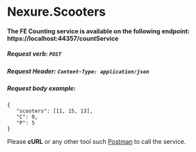 # Nexure.Scooters

#### The FE Counting service is available on the following endpoint: https://localhost:44357/countService
##### Request verb: ``POST``
##### Request Header: ``Content-Type: application/json``
##### Request body example: 
```
{
   "scooters": [11, 15, 13],
   "C": 9,
   "P": 5
}
```
Please **cURL** or any other tool such [Postman](https://www.getpostman.com/downloads/) to call the service.

